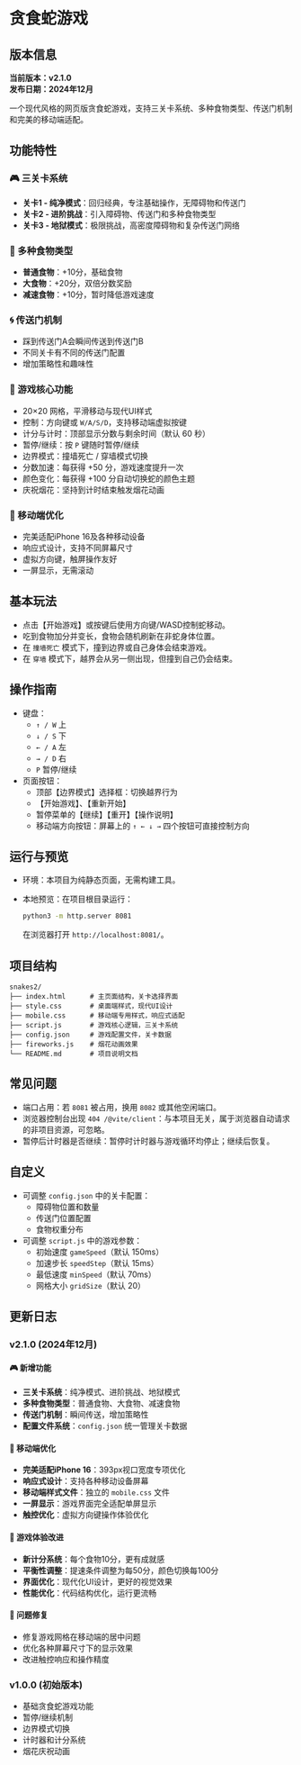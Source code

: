 # 贪食蛇游戏

## 版本信息
**当前版本：v2.1.0**  
**发布日期：2024年12月**

一个现代风格的网页版贪食蛇游戏，支持三关卡系统、多种食物类型、传送门机制和完美的移动端适配。

## 功能特性

### 🎮 三关卡系统
- **关卡1 - 纯净模式**：回归经典，专注基础操作，无障碍物和传送门
- **关卡2 - 进阶挑战**：引入障碍物、传送门和多种食物类型
- **关卡3 - 地狱模式**：极限挑战，高密度障碍物和复杂传送门网络

### 🍎 多种食物类型
- **普通食物**：+10分，基础食物
- **大食物**：+20分，双倍分数奖励
- **减速食物**：+10分，暂时降低游戏速度

### 🌀 传送门机制
- 踩到传送门A会瞬间传送到传送门B
- 不同关卡有不同的传送门配置
- 增加策略性和趣味性

### 🎯 游戏核心功能
- 20×20 网格，平滑移动与现代UI样式
- 控制：方向键或 `W/A/S/D`，支持移动端虚拟按键
- 计分与计时：顶部显示分数与剩余时间（默认 60 秒）
- 暂停/继续：按 `P` 键随时暂停/继续
- 边界模式：撞墙死亡 / 穿墙模式切换
- 分数加速：每获得 +50 分，游戏速度提升一次
- 颜色变化：每获得 +100 分自动切换蛇的颜色主题
- 庆祝烟花：坚持到计时结束触发烟花动画

### 📱 移动端优化
- 完美适配iPhone 16及各种移动设备
- 响应式设计，支持不同屏幕尺寸
- 虚拟方向键，触屏操作友好
- 一屏显示，无需滚动

## 基本玩法
- 点击【开始游戏】或按键后使用方向键/WASD控制蛇移动。
- 吃到食物加分并变长，食物会随机刷新在非蛇身体位置。
- 在 `撞墙死亡` 模式下，撞到边界或自己身体会结束游戏。
- 在 `穿墙` 模式下，越界会从另一侧出现，但撞到自己仍会结束。

## 操作指南
- 键盘：
  - `↑ / W` 上
  - `↓ / S` 下
  - `← / A` 左
  - `→ / D` 右
  - `P` 暂停/继续
- 页面按钮：
  - 顶部【边界模式】选择框：切换越界行为
  - 【开始游戏】、【重新开始】
  - 暂停菜单的【继续】【重开】【操作说明】
  - 移动端方向按钮：屏幕上的 `↑ ← ↓ →` 四个按钮可直接控制方向

## 运行与预览
- 环境：本项目为纯静态页面，无需构建工具。
- 本地预览：在项目根目录运行：

  ```bash
  python3 -m http.server 8081
  ```

  在浏览器打开 `http://localhost:8081/`。

## 项目结构
```
snakes2/
├── index.html      # 主页面结构，关卡选择界面
├── style.css       # 桌面端样式，现代UI设计
├── mobile.css      # 移动端专用样式，响应式适配
├── script.js       # 游戏核心逻辑，三关卡系统
├── config.json     # 游戏配置文件，关卡数据
├── fireworks.js    # 烟花动画效果
└── README.md       # 项目说明文档
```

## 常见问题
- 端口占用：若 `8081` 被占用，换用 `8082` 或其他空闲端口。
- 浏览器控制台出现 `404 /@vite/client`：与本项目无关，属于浏览器自动请求的非项目资源，可忽略。
- 暂停后计时器是否继续：暂停时计时器与游戏循环均停止；继续后恢复。

## 自定义
- 可调整 `config.json` 中的关卡配置：
  - 障碍物位置和数量
  - 传送门位置配置
  - 食物权重分布
- 可调整 `script.js` 中的游戏参数：
  - 初始速度 `gameSpeed`（默认 150ms）
  - 加速步长 `speedStep`（默认 15ms）
  - 最低速度 `minSpeed`（默认 70ms）
  - 网格大小 `gridSize`（默认 20）

## 更新日志

### v2.1.0 (2024年12月)
#### 🎮 新增功能
- **三关卡系统**：纯净模式、进阶挑战、地狱模式
- **多种食物类型**：普通食物、大食物、减速食物
- **传送门机制**：瞬间传送，增加策略性
- **配置文件系统**：`config.json` 统一管理关卡数据

#### 📱 移动端优化
- **完美适配iPhone 16**：393px视口宽度专项优化
- **响应式设计**：支持各种移动设备屏幕
- **移动端样式文件**：独立的 `mobile.css` 文件
- **一屏显示**：游戏界面完全适配单屏显示
- **触控优化**：虚拟方向键操作体验优化

#### 🎯 游戏体验改进
- **新计分系统**：每个食物10分，更有成就感
- **平衡性调整**：提速条件调整为每50分，颜色切换每100分
- **界面优化**：现代化UI设计，更好的视觉效果
- **性能优化**：代码结构优化，运行更流畅

#### 🐛 问题修复
- 修复游戏网格在移动端的居中问题
- 优化各种屏幕尺寸下的显示效果
- 改进触控响应和操作精度

### v1.0.0 (初始版本)
- 基础贪食蛇游戏功能
- 暂停/继续机制
- 边界模式切换
- 计时器和计分系统
- 烟花庆祝动画